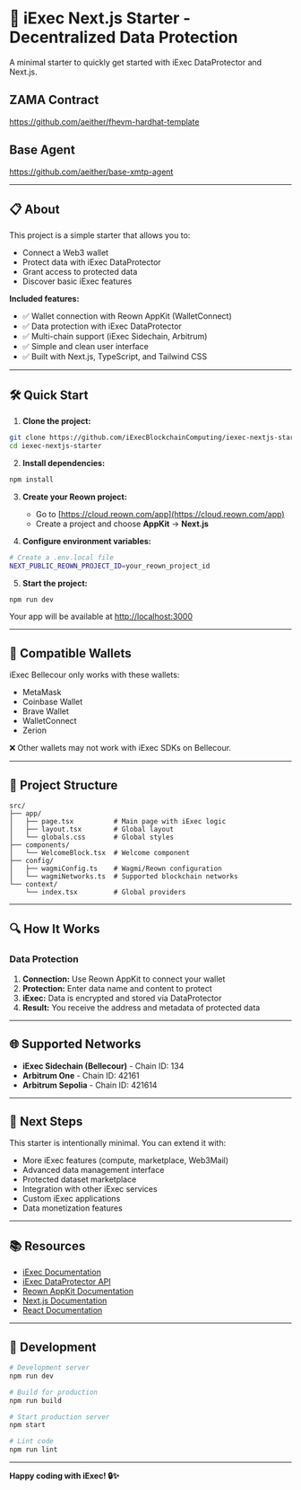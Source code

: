 # 🚀 iExec Next.js Starter - Decentralized Data Protection

A minimal starter to quickly get started with iExec DataProtector and Next.js.

## ZAMA Contract

https://github.com/aeither/fhevm-hardhat-template

## Base Agent

https://github.com/aeither/base-xmtp-agent

---

## 📋 About

This project is a simple starter that allows you to:

- Connect a Web3 wallet
- Protect data with iExec DataProtector
- Grant access to protected data
- Discover basic iExec features

**Included features:**
- ✅ Wallet connection with Reown AppKit (WalletConnect)
- ✅ Data protection with iExec DataProtector
- ✅ Multi-chain support (iExec Sidechain, Arbitrum)
- ✅ Simple and clean user interface
- ✅ Built with Next.js, TypeScript, and Tailwind CSS

---

## 🛠️ Quick Start

1. **Clone the project:**
```bash
git clone https://github.com/iExecBlockchainComputing/iexec-nextjs-starter.git
cd iexec-nextjs-starter
```

2. **Install dependencies:**
```bash
npm install
```

3. **Create your Reown project:**
   - Go to [https://cloud.reown.com/app](https://cloud.reown.com/app)
   - Create a project and choose **AppKit** → **Next.js**

4. **Configure environment variables:**
```bash
# Create a .env.local file
NEXT_PUBLIC_REOWN_PROJECT_ID=your_reown_project_id
```

5. **Start the project:**
```bash
npm run dev
```

Your app will be available at [http://localhost:3000](http://localhost:3000)

---

## 🧩 Compatible Wallets

iExec Bellecour only works with these wallets:

- MetaMask
- Coinbase Wallet
- Brave Wallet  
- WalletConnect
- Zerion

❌ Other wallets may not work with iExec SDKs on Bellecour.

---

## 📁 Project Structure

```
src/
├── app/
│   ├── page.tsx          # Main page with iExec logic
│   ├── layout.tsx        # Global layout
│   └── globals.css       # Global styles
├── components/
│   └── WelcomeBlock.tsx  # Welcome component
├── config/
│   ├── wagmiConfig.ts    # Wagmi/Reown configuration
│   └── wagmiNetworks.ts  # Supported blockchain networks
└── context/
    └── index.tsx         # Global providers
```

---

## 🔍 How It Works

### Data Protection
1. **Connection:** Use Reown AppKit to connect your wallet
2. **Protection:** Enter data name and content to protect
3. **iExec:** Data is encrypted and stored via DataProtector
4. **Result:** You receive the address and metadata of protected data

---

## 🌐 Supported Networks

- **iExec Sidechain (Bellecour)** - Chain ID: 134
- **Arbitrum One** - Chain ID: 42161
- **Arbitrum Sepolia** - Chain ID: 421614

---

## 🚀 Next Steps

This starter is intentionally minimal. You can extend it with:

- More iExec features (compute, marketplace, Web3Mail)
- Advanced data management interface
- Protected dataset marketplace
- Integration with other iExec services
- Custom iExec applications
- Data monetization features

---

## 📚 Resources

- [iExec Documentation](https://docs.iex.ec/)
- [iExec DataProtector API](https://docs.iex.ec/references/dataProtector)
- [Reown AppKit Documentation](https://docs.reown.com/appkit/next/core/installation)
- [Next.js Documentation](https://nextjs.org/docs)
- [React Documentation](https://react.dev/)

---

## 🔧 Development

```bash
# Development server
npm run dev

# Build for production
npm run build

# Start production server
npm start

# Lint code
npm run lint
```

---

**Happy coding with iExec! 🔒✨**